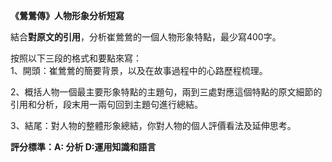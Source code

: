 **《鶯鶯傳》人物形象分析短寫**

結合**對原文的引用**，分析崔鶯鶯的一個人物形象特點，最少寫400字。

按照以下三段的格式和要點來寫：  
1、開頭：崔鶯鶯的簡要背景，以及在故事過程中的心路歷程梳理。

2、概括人物一個最主要形象特點的主題句，兩到三處對應這個特點的原文細節的引用和分析，段末用一兩句回到主題句進行總結。

3、結尾：對人物的整體形象總結，你對人物的個人評價看法及延伸思考。

**評分標準：A: 分析  D:運用知識和語言**
